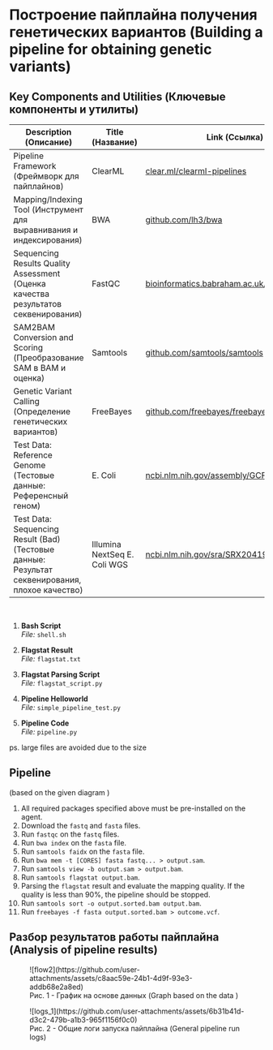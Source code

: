 # Построение пайплайна получения генетических вариантов (Building a pipeline for obtaining genetic variants)

## Key Components and Utilities (Ключевые компоненты и утилиты)

| Description (Описание) | Title (Название) | Link (Ссылка) 
|---|---|---|
| Pipeline Framework (Фреймворк для пайплайнов) | ClearML | [clear.ml/clearml-pipelines](https://clear.ml/clearml-pipelines/) 
| Mapping/Indexing Tool (Инструмент для выравнивания и индексирования) | BWA | [github.com/lh3/bwa](https://github.com/lh3/bwa) 
| Sequencing Results Quality Assessment (Оценка качества результатов секвенирования) | FastQC | [bioinformatics.babraham.ac.uk/projects/fastqc](https://www.bioinformatics.babraham.ac.uk/projects/fastqc/) 
| SAM2BAM Conversion and Scoring (Преобразование SAM в BAM и оценка) | Samtools | [github.com/samtools/samtools](https://github.com/samtools/samtools) 
| Genetic Variant Calling (Определение генетических вариантов) | FreeBayes | [github.com/freebayes/freebayes](https://github.com/freebayes/freebayes) 
| Test Data: Reference Genome (Тестовые данные: Референсный геном) | E. Coli | [ncbi.nlm.nih.gov/assembly/GCF_000005845.2](https://www.ncbi.nlm.nih.gov/assembly/GCF_000005845.2/) 
| Test Data: Sequencing Result (Bad) (Тестовые данные: Результат секвенирования, плохое качество) | Illumina NextSeq E. Coli WGS | [ncbi.nlm.nih.gov/sra/SRX20419571](https://www.ncbi.nlm.nih.gov/sra/SRX20419571[accn])

<br>

1. **Bash Script**  
   _File:_ `shell.sh`

2. **Flagstat Result**  
   _File:_ `flagstat.txt`

3. **Flagstat Parsing Script**  
   _File:_ `flagstat_script.py`

4. **Pipeline Helloworld**  
   _File:_ `simple_pipeline_test.py`

5. **Pipeline Code**  
   _File:_ `pipeline.py`

ps. large files are avoided due to the size 

## Pipeline
(based on the given diagram )

1. All required packages specified above must be pre-installed on the agent.
2. Download the `fastq` and `fasta` files.
3. Run `fastqc` on the `fastq` files.
4. Run `bwa index` on the `fasta` file.
5. Run `samtools faidx` on the `fasta` file.
6. Run `bwa mem -t [CORES] fasta fastq... > output.sam`.
7. Run `samtools view -b output.sam > output.bam`.
8. Run `samtools flagstat output.bam`.
9. Parsing the `flagstat` result and evaluate the mapping quality. If the quality is less than 90%, the pipeline should be stopped.
10. Run `samtools sort -o output.sorted.bam output.bam`.
11. Run `freebayes -f fasta output.sorted.bam > outcome.vcf`.


## Разбор результатов работы пайплайна (Analysis of pipeline results)
<figure>
![flow2](https://github.com/user-attachments/assets/c8aac59e-24b1-4d9f-93e3-addb68e2a8ed)

  <figcaption> Рис. 1 - График на основе данных (Graph based on the data ) </figcaption>
</figure>

<figure>
![logs_1](https://github.com/user-attachments/assets/6b31b41d-d3c2-479b-a1b3-965f1156f0c0)

  <figcaption> Рис. 2 - Общие логи запуска пайплайна (General pipeline run logs) </figcaption>
</figure>


